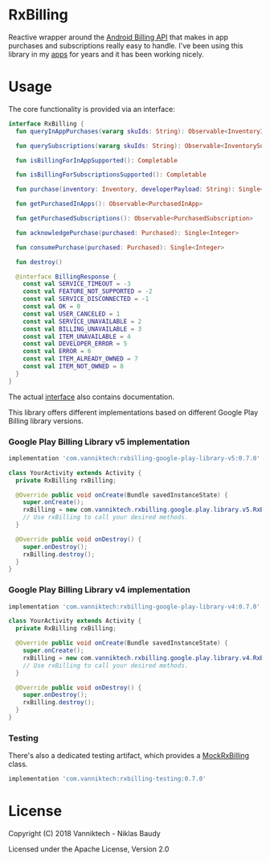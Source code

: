 # RxBilling

Reactive wrapper around the [Android Billing API](https://developer.android.com/google/play/billing) that makes in app purchases and subscriptions really easy to handle. I've been using this library in my [apps](https://play.google.com/store/apps/developer?id=Niklas+Baudy) for years and it has been working nicely.

# Usage

The core functionality is provided via an interface:

```kotlin
interface RxBilling {
  fun queryInAppPurchases(vararg skuIds: String): Observable<InventoryInApp>

  fun querySubscriptions(vararg skuIds: String): Observable<InventorySubscription>

  fun isBillingForInAppSupported(): Completable

  fun isBillingForSubscriptionsSupported(): Completable

  fun purchase(inventory: Inventory, developerPayload: String): Single<PurchaseResponse>

  fun getPurchasedInApps(): Observable<PurchasedInApp>

  fun getPurchasedSubscriptions(): Observable<PurchasedSubscription>

  fun acknowledgePurchase(purchased: Purchased): Single<Integer>

  fun consumePurchase(purchased: Purchased): Single<Integer>

  fun destroy()

  @interface BillingResponse {
    const val SERVICE_TIMEOUT = -3
    const val FEATURE_NOT_SUPPORTED = -2
    const val SERVICE_DISCONNECTED = -1
    const val OK = 0
    const val USER_CANCELED = 1
    const val SERVICE_UNAVAILABLE = 2
    const val BILLING_UNAVAILABLE = 3
    const val ITEM_UNAVAILABLE = 4
    const val DEVELOPER_ERROR = 5
    const val ERROR = 6
    const val ITEM_ALREADY_OWNED = 7
    const val ITEM_NOT_OWNED = 8
  }
}
```

The actual [interface](./rxbilling/src/main/kotlin/com/vanniktech/rxbilling/RxBilling.kt) also contains documentation.

This library offers different implementations based on different Google Play Billing library versions.

### Google Play Billing Library v5 implementation

```groovy
implementation 'com.vanniktech:rxbilling-google-play-library-v5:0.7.0'
```

```java
class YourActivity extends Activity {
  private RxBilling rxBilling;

  @Override public void onCreate(Bundle savedInstanceState) {
    super.onCreate();
    rxBilling = new com.vanniktech.rxbilling.google.play.library.v5.RxBillingGooglePlayLibraryV5(this);
    // Use rxBilling to call your desired methods.
  }

  @Override public void onDestroy() {
    super.onDestroy();
    rxBilling.destroy();
  }
}
```

### Google Play Billing Library v4 implementation

```groovy
implementation 'com.vanniktech:rxbilling-google-play-library-v4:0.7.0'
```

```java
class YourActivity extends Activity {
  private RxBilling rxBilling;

  @Override public void onCreate(Bundle savedInstanceState) {
    super.onCreate();
    rxBilling = new com.vanniktech.rxbilling.google.play.library.v4.RxBillingGooglePlayLibraryV4(this);
    // Use rxBilling to call your desired methods.
  }

  @Override public void onDestroy() {
    super.onDestroy();
    rxBilling.destroy();
  }
}
```

### Testing

There's also a dedicated testing artifact, which provides a [MockRxBilling](./rxbilling-testing/src/main/kotlin/com/vanniktech/rxbilling/testing/MockRxBilling.kt) class.

```groovy
implementation 'com.vanniktech:rxbilling-testing:0.7.0'
```

# License

Copyright (C) 2018 Vanniktech - Niklas Baudy

Licensed under the Apache License, Version 2.0
